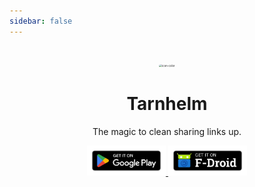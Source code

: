 ```yaml
---
sidebar: false
---
```


<style type="text/css">
.icon1 {
  border-radius:30px;
  margin-top: 100px;
}
</style>
<p style="text-align: center;">
<img class="icon1" src="/icon-color.png" alt="icon-color" style="zoom:30%;"/>
</p>
<h1 align="center">Tarnhelm</h1>
<p align="center">The magic to clean sharing links up.</p>

<p align="center">
<a href="https://play.google.com/store/apps/details?id=cn.ac.lz233.tarnhelm">
<img src="../img/index-1.png" width="25%"/>
</a>
<a href="https://f-droid.org/packages/cn.ac.lz233.tarnhelm/">
<img src="../img/index-2.png" width="25%"/>
</a>
</p>
